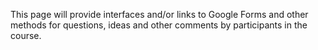 This page will provide interfaces and/or links to Google Forms and other methods for questions, ideas and other comments by participants in the course.
